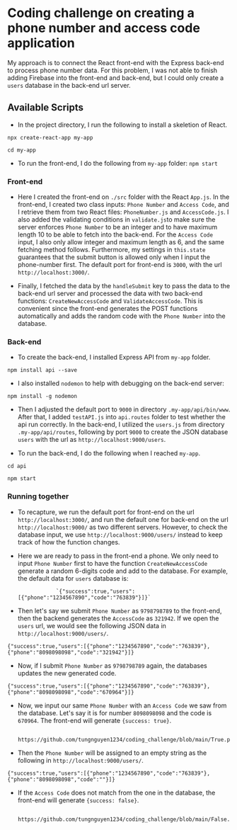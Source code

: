# Coding challenge on creating a phone number and access code application


My approach is to connect the React front-end with the Express back-end to process phone number data.
For this problem, I was not able to finish adding Firebase into the front-end and back-end, but 
I could only create a `users` database in the back-end url server. 


## Available Scripts

- In the project directory, I run the following to install a skeletion of React.

`npx create-react-app my-app`

`cd my-app`


- To run the front-end, I do the following from `my-app` folder:
`npm start`

### Front-end
- Here I created the front-end on `./src` folder with the React `App.js`. In the front-end, 
  I created two class inputs: `Phone Number` and `Access Code`, and I retrieve them 
  from two React files: `PhoneNumber.js` and `AccessCode.js`. I also added the validating conditions
  in `validate.js`to make sure the server enforces `Phone Number` to be an integer and to have maximum length 10 
  to be able to fetch into the back-end. For the `Access Code` input,
  I also only allow integer and maximum length as 6, and the same fetching method follows. Furthermore, 
  my settings in `this.state` guarantees that the submit button is allowed only when I input the phone-number first.
  The default port for front-end is `3000`, with the url `http://localhost:3000/`.

- Finally, I fetched the data by the `handleSubmit` key to pass the data to the back-end url server and 
  processed the data with two back-end functions: `CreateNewAccessCode` and `ValidateAccessCode`. This
  is convenient since the front-end generates the POST functions automatically and adds the random code with
  the `Phone Number` into the database.


### Back-end
- To create the back-end, I installed Express API from `my-app` folder. 

`npm install api --save`

- I also installed `nodemon` to help with debugging on the back-end server:

`npm install -g nodemon`

- Then I adjusted the default port to `9000` in directory `.my-app/api/bin/www`. After that, I added `testAPI.js` into `api.routes`
  folder to test whether the api run correctly. In the back-end, I utilized the `users.js` from directory `.my-app/api/routes`, 
  following by port `9000` to create the JSON database `users` with the url as `http://localhost:9000/users`.

- To run the back-end, I do the following when I reached `my-app`. 

`cd api`

`npm start`


### Running together
- To recapture, we run the default port for front-end on the url `http://localhost:3000/`, 
  and run the default one for back-end on the url `http://localhost:9000/` as two different servers.
  However, to check the database input, we use  `http://localhost:9000/users/` instead to keep track 
  of how the function changes.

- Here we are ready to pass in the front-end a phone. We only need to input `Phone Number` first to have the function
  `CreateNewAccessCode` generate a random 6-digits code and add to the database. For example, the default data for 
  `users` database is:

                  `{"success":true,"users":[{"phone":"1234567890","code":"763839"}]}`

- Then let's say we submit `Phone Number` as `9798798789` to the front-end, then the backend generates the `AccessCode` as `321942`.
  If we open the `users` url, we would see the following JSON data in `http://localhost:9000/users/`.

`{"success":true,"users":[{"phone":"1234567890","code":"763839"},{"phone":"8098098098","code":"321942"}]}`


- Now, if I submit `Phone Number` as `9798798789` again, the databases updates the new generated code.

 `{"success":true,"users":[{"phone":"1234567890","code":"763839"},{"phone":"8098098098","code":"670964"}]}`


- Now, we input our same `Phone Number` with an `Access Code` we saw from the database. Let's say it is for 
 number `8098098098` and the code is `670964`. The front-end will generate `{success: true}`.

            https://github.com/tungnguyen1234/coding_challenge/blob/main/True.png


- Then the `Phone Number` will be assigned to an empty string as the following in `http://localhost:9000/users/`.

`{"success":true,"users":[{"phone":"1234567890","code":"763839"},{"phone":"8098098098","code":""}]}`


- If the `Access Code` does not match from the one in the database, the front-end will generate `{success: false}`.

         https://github.com/tungnguyen1234/coding_challenge/blob/main/False.png

